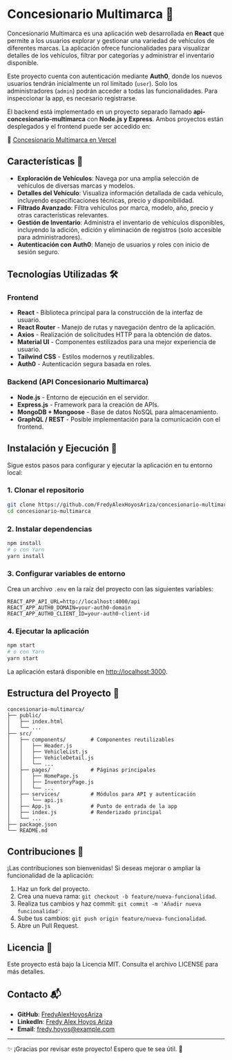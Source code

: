 # Concesionario Multimarca 🚗

Concesionario Multimarca es una aplicación web desarrollada en **React** que permite a los usuarios explorar y gestionar una variedad de vehículos de diferentes marcas. La aplicación ofrece funcionalidades para visualizar detalles de los vehículos, filtrar por categorías y administrar el inventario disponible.

Este proyecto cuenta con autenticación mediante **Auth0**, donde los nuevos usuarios tendrán inicialmente un rol limitado (`user`). Solo los administradores (`admin`) podrán acceder a todas las funcionalidades. Para inspeccionar la app, es necesario registrarse.

El backend está implementado en un proyecto separado llamado **api-concesionario-multimarca** con **Node.js y Express**. Ambos proyectos están desplegados y el frontend puede ser accedido en:

🔗 [Concesionario Multimarca en Vercel](https://concesionario-multimarca.vercel.app/)

## Características 🌟

- **Exploración de Vehículos**: Navega por una amplia selección de vehículos de diversas marcas y modelos.
- **Detalles del Vehículo**: Visualiza información detallada de cada vehículo, incluyendo especificaciones técnicas, precio y disponibilidad.
- **Filtrado Avanzado**: Filtra vehículos por marca, modelo, año, precio y otras características relevantes.
- **Gestión de Inventario**: Administra el inventario de vehículos disponibles, incluyendo la adición, edición y eliminación de registros (solo accesible para administradores).
- **Autenticación con Auth0**: Manejo de usuarios y roles con inicio de sesión seguro.

## Tecnologías Utilizadas 🛠️

### Frontend

- **React** - Biblioteca principal para la construcción de la interfaz de usuario.
- **React Router** - Manejo de rutas y navegación dentro de la aplicación.
- **Axios** - Realización de solicitudes HTTP para la obtención de datos.
- **Material UI** - Componentes estilizados para una mejor experiencia de usuario.
- **Tailwind CSS** - Estilos modernos y reutilizables.
- **Auth0** - Autenticación segura basada en roles.

### Backend (API Concesionario Multimarca)

- **Node.js** - Entorno de ejecución en el servidor.
- **Express.js** - Framework para la creación de APIs.
- **MongoDB + Mongoose** - Base de datos NoSQL para almacenamiento.
- **GraphQL / REST** - Posible implementación para la comunicación con el frontend.

## Instalación y Ejecución 🚀

Sigue estos pasos para configurar y ejecutar la aplicación en tu entorno local:

### 1. Clonar el repositorio

```bash
git clone https://github.com/FredyAlexHoyosAriza/concesionario-multimarca.git
cd concesionario-multimarca
```

### 2. Instalar dependencias

```bash
npm install
# o con Yarn
yarn install
```

### 3. Configurar variables de entorno

Crea un archivo `.env` en la raíz del proyecto con las siguientes variables:

```env
REACT_APP_API_URL=http://localhost:4000/api
REACT_APP_AUTH0_DOMAIN=your-auth0-domain
REACT_APP_AUTH0_CLIENT_ID=your-auth0-client-id
```

### 4. Ejecutar la aplicación

```bash
npm start
# o con Yarn
yarn start
```

La aplicación estará disponible en [http://localhost:3000](http://localhost:3000).

## Estructura del Proyecto 📁

```plaintext
concesionario-multimarca/
├── public/
│   ├── index.html
│   └── ...
├── src/
│   ├── components/        # Componentes reutilizables
│   │   ├── Header.js
│   │   ├── VehicleList.js
│   │   ├── VehicleDetail.js
│   │   └── ...
│   ├── pages/             # Páginas principales
│   │   ├── HomePage.js
│   │   ├── InventoryPage.js
│   │   └── ...
│   ├── services/          # Módulos para API y autenticación
│   │   └── api.js
│   ├── App.js             # Punto de entrada de la app
│   ├── index.js           # Renderizado principal
│   └── ...
├── package.json
└── README.md
```

## Contribuciones 🤝

¡Las contribuciones son bienvenidas! Si deseas mejorar o ampliar la funcionalidad de la aplicación:

1. Haz un fork del proyecto.
2. Crea una nueva rama: `git checkout -b feature/nueva-funcionalidad`.
3. Realiza tus cambios y haz commit: `git commit -m 'Añadir nueva funcionalidad'`.
4. Sube tus cambios: `git push origin feature/nueva-funcionalidad`.
5. Abre un Pull Request.

## Licencia 📄

Este proyecto está bajo la Licencia MIT. Consulta el archivo LICENSE para más detalles.

## Contacto 📬

- **GitHub**: [FredyAlexHoyosAriza](https://github.com/FredyAlexHoyosAriza)
- **LinkedIn**: [Fredy Alex Hoyos Ariza](https://www.linkedin.com/in/fredyalexanderhoyosariza/)
- **Email**: [fredy.hoyos@example.com](mailto:fredy.hoyos@example.com)

---

✨ ¡Gracias por revisar este proyecto! Espero que te sea útil. 🚀
